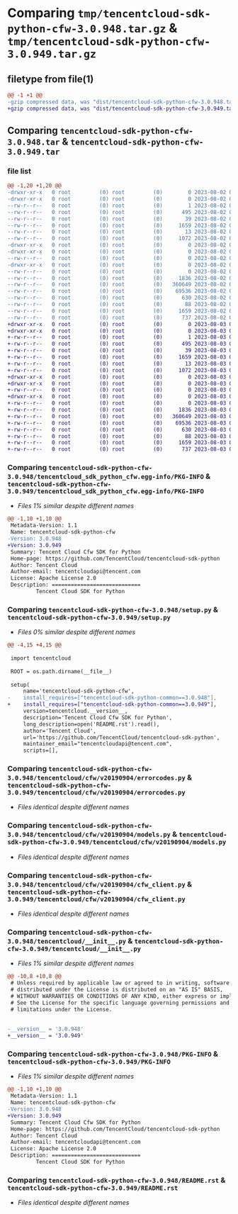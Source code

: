 # Comparing `tmp/tencentcloud-sdk-python-cfw-3.0.948.tar.gz` & `tmp/tencentcloud-sdk-python-cfw-3.0.949.tar.gz`

## filetype from file(1)

```diff
@@ -1 +1 @@
-gzip compressed data, was "dist/tencentcloud-sdk-python-cfw-3.0.948.tar", last modified: Wed Aug  2 00:25:51 2023, max compression
+gzip compressed data, was "dist/tencentcloud-sdk-python-cfw-3.0.949.tar", last modified: Thu Aug  3 00:22:13 2023, max compression
```

## Comparing `tencentcloud-sdk-python-cfw-3.0.948.tar` & `tencentcloud-sdk-python-cfw-3.0.949.tar`

### file list

```diff
@@ -1,20 +1,20 @@
-drwxr-xr-x   0 root         (0) root         (0)        0 2023-08-02 00:25:51.000000 tencentcloud-sdk-python-cfw-3.0.948/
-drwxr-xr-x   0 root         (0) root         (0)        0 2023-08-02 00:25:51.000000 tencentcloud-sdk-python-cfw-3.0.948/tencentcloud_sdk_python_cfw.egg-info/
--rw-r--r--   0 root         (0) root         (0)        1 2023-08-02 00:25:51.000000 tencentcloud-sdk-python-cfw-3.0.948/tencentcloud_sdk_python_cfw.egg-info/dependency_links.txt
--rw-r--r--   0 root         (0) root         (0)      495 2023-08-02 00:25:51.000000 tencentcloud-sdk-python-cfw-3.0.948/tencentcloud_sdk_python_cfw.egg-info/SOURCES.txt
--rw-r--r--   0 root         (0) root         (0)       39 2023-08-02 00:25:51.000000 tencentcloud-sdk-python-cfw-3.0.948/tencentcloud_sdk_python_cfw.egg-info/requires.txt
--rw-r--r--   0 root         (0) root         (0)     1659 2023-08-02 00:25:51.000000 tencentcloud-sdk-python-cfw-3.0.948/tencentcloud_sdk_python_cfw.egg-info/PKG-INFO
--rw-r--r--   0 root         (0) root         (0)       13 2023-08-02 00:25:51.000000 tencentcloud-sdk-python-cfw-3.0.948/tencentcloud_sdk_python_cfw.egg-info/top_level.txt
--rw-r--r--   0 root         (0) root         (0)     1072 2023-08-02 00:25:51.000000 tencentcloud-sdk-python-cfw-3.0.948/setup.py
-drwxr-xr-x   0 root         (0) root         (0)        0 2023-08-02 00:25:51.000000 tencentcloud-sdk-python-cfw-3.0.948/tencentcloud/
-drwxr-xr-x   0 root         (0) root         (0)        0 2023-08-02 00:25:51.000000 tencentcloud-sdk-python-cfw-3.0.948/tencentcloud/cfw/
--rw-r--r--   0 root         (0) root         (0)        0 2023-08-02 00:25:51.000000 tencentcloud-sdk-python-cfw-3.0.948/tencentcloud/cfw/__init__.py
-drwxr-xr-x   0 root         (0) root         (0)        0 2023-08-02 00:25:51.000000 tencentcloud-sdk-python-cfw-3.0.948/tencentcloud/cfw/v20190904/
--rw-r--r--   0 root         (0) root         (0)        0 2023-08-02 00:25:51.000000 tencentcloud-sdk-python-cfw-3.0.948/tencentcloud/cfw/v20190904/__init__.py
--rw-r--r--   0 root         (0) root         (0)     1836 2023-08-02 00:25:51.000000 tencentcloud-sdk-python-cfw-3.0.948/tencentcloud/cfw/v20190904/errorcodes.py
--rw-r--r--   0 root         (0) root         (0)   360649 2023-08-02 00:25:51.000000 tencentcloud-sdk-python-cfw-3.0.948/tencentcloud/cfw/v20190904/models.py
--rw-r--r--   0 root         (0) root         (0)    69536 2023-08-02 00:25:51.000000 tencentcloud-sdk-python-cfw-3.0.948/tencentcloud/cfw/v20190904/cfw_client.py
--rw-r--r--   0 root         (0) root         (0)      630 2023-08-02 00:25:51.000000 tencentcloud-sdk-python-cfw-3.0.948/tencentcloud/__init__.py
--rw-r--r--   0 root         (0) root         (0)       88 2023-08-02 00:25:51.000000 tencentcloud-sdk-python-cfw-3.0.948/setup.cfg
--rw-r--r--   0 root         (0) root         (0)     1659 2023-08-02 00:25:51.000000 tencentcloud-sdk-python-cfw-3.0.948/PKG-INFO
--rw-r--r--   0 root         (0) root         (0)      737 2023-08-02 00:25:51.000000 tencentcloud-sdk-python-cfw-3.0.948/README.rst
+drwxr-xr-x   0 root         (0) root         (0)        0 2023-08-03 00:22:13.000000 tencentcloud-sdk-python-cfw-3.0.949/
+drwxr-xr-x   0 root         (0) root         (0)        0 2023-08-03 00:22:13.000000 tencentcloud-sdk-python-cfw-3.0.949/tencentcloud_sdk_python_cfw.egg-info/
+-rw-r--r--   0 root         (0) root         (0)        1 2023-08-03 00:22:13.000000 tencentcloud-sdk-python-cfw-3.0.949/tencentcloud_sdk_python_cfw.egg-info/dependency_links.txt
+-rw-r--r--   0 root         (0) root         (0)      495 2023-08-03 00:22:13.000000 tencentcloud-sdk-python-cfw-3.0.949/tencentcloud_sdk_python_cfw.egg-info/SOURCES.txt
+-rw-r--r--   0 root         (0) root         (0)       39 2023-08-03 00:22:13.000000 tencentcloud-sdk-python-cfw-3.0.949/tencentcloud_sdk_python_cfw.egg-info/requires.txt
+-rw-r--r--   0 root         (0) root         (0)     1659 2023-08-03 00:22:13.000000 tencentcloud-sdk-python-cfw-3.0.949/tencentcloud_sdk_python_cfw.egg-info/PKG-INFO
+-rw-r--r--   0 root         (0) root         (0)       13 2023-08-03 00:22:13.000000 tencentcloud-sdk-python-cfw-3.0.949/tencentcloud_sdk_python_cfw.egg-info/top_level.txt
+-rw-r--r--   0 root         (0) root         (0)     1072 2023-08-03 00:22:13.000000 tencentcloud-sdk-python-cfw-3.0.949/setup.py
+drwxr-xr-x   0 root         (0) root         (0)        0 2023-08-03 00:22:13.000000 tencentcloud-sdk-python-cfw-3.0.949/tencentcloud/
+drwxr-xr-x   0 root         (0) root         (0)        0 2023-08-03 00:22:13.000000 tencentcloud-sdk-python-cfw-3.0.949/tencentcloud/cfw/
+-rw-r--r--   0 root         (0) root         (0)        0 2023-08-03 00:22:13.000000 tencentcloud-sdk-python-cfw-3.0.949/tencentcloud/cfw/__init__.py
+drwxr-xr-x   0 root         (0) root         (0)        0 2023-08-03 00:22:13.000000 tencentcloud-sdk-python-cfw-3.0.949/tencentcloud/cfw/v20190904/
+-rw-r--r--   0 root         (0) root         (0)        0 2023-08-03 00:22:13.000000 tencentcloud-sdk-python-cfw-3.0.949/tencentcloud/cfw/v20190904/__init__.py
+-rw-r--r--   0 root         (0) root         (0)     1836 2023-08-03 00:22:13.000000 tencentcloud-sdk-python-cfw-3.0.949/tencentcloud/cfw/v20190904/errorcodes.py
+-rw-r--r--   0 root         (0) root         (0)   360649 2023-08-03 00:22:13.000000 tencentcloud-sdk-python-cfw-3.0.949/tencentcloud/cfw/v20190904/models.py
+-rw-r--r--   0 root         (0) root         (0)    69536 2023-08-03 00:22:13.000000 tencentcloud-sdk-python-cfw-3.0.949/tencentcloud/cfw/v20190904/cfw_client.py
+-rw-r--r--   0 root         (0) root         (0)      630 2023-08-03 00:22:13.000000 tencentcloud-sdk-python-cfw-3.0.949/tencentcloud/__init__.py
+-rw-r--r--   0 root         (0) root         (0)       88 2023-08-03 00:22:13.000000 tencentcloud-sdk-python-cfw-3.0.949/setup.cfg
+-rw-r--r--   0 root         (0) root         (0)     1659 2023-08-03 00:22:13.000000 tencentcloud-sdk-python-cfw-3.0.949/PKG-INFO
+-rw-r--r--   0 root         (0) root         (0)      737 2023-08-03 00:22:13.000000 tencentcloud-sdk-python-cfw-3.0.949/README.rst
```

### Comparing `tencentcloud-sdk-python-cfw-3.0.948/tencentcloud_sdk_python_cfw.egg-info/PKG-INFO` & `tencentcloud-sdk-python-cfw-3.0.949/tencentcloud_sdk_python_cfw.egg-info/PKG-INFO`

 * *Files 1% similar despite different names*

```diff
@@ -1,10 +1,10 @@
 Metadata-Version: 1.1
 Name: tencentcloud-sdk-python-cfw
-Version: 3.0.948
+Version: 3.0.949
 Summary: Tencent Cloud Cfw SDK for Python
 Home-page: https://github.com/TencentCloud/tencentcloud-sdk-python
 Author: Tencent Cloud
 Author-email: tencentcloudapi@tencent.com
 License: Apache License 2.0
 Description: ============================
         Tencent Cloud SDK for Python
```

### Comparing `tencentcloud-sdk-python-cfw-3.0.948/setup.py` & `tencentcloud-sdk-python-cfw-3.0.949/setup.py`

 * *Files 0% similar despite different names*

```diff
@@ -4,15 +4,15 @@
 
 import tencentcloud
 
 ROOT = os.path.dirname(__file__)
 
 setup(
     name='tencentcloud-sdk-python-cfw',
-    install_requires=["tencentcloud-sdk-python-common==3.0.948"],
+    install_requires=["tencentcloud-sdk-python-common==3.0.949"],
     version=tencentcloud.__version__,
     description='Tencent Cloud Cfw SDK for Python',
     long_description=open('README.rst').read(),
     author='Tencent Cloud',
     url='https://github.com/TencentCloud/tencentcloud-sdk-python',
     maintainer_email="tencentcloudapi@tencent.com",
     scripts=[],
```

### Comparing `tencentcloud-sdk-python-cfw-3.0.948/tencentcloud/cfw/v20190904/errorcodes.py` & `tencentcloud-sdk-python-cfw-3.0.949/tencentcloud/cfw/v20190904/errorcodes.py`

 * *Files identical despite different names*

### Comparing `tencentcloud-sdk-python-cfw-3.0.948/tencentcloud/cfw/v20190904/models.py` & `tencentcloud-sdk-python-cfw-3.0.949/tencentcloud/cfw/v20190904/models.py`

 * *Files identical despite different names*

### Comparing `tencentcloud-sdk-python-cfw-3.0.948/tencentcloud/cfw/v20190904/cfw_client.py` & `tencentcloud-sdk-python-cfw-3.0.949/tencentcloud/cfw/v20190904/cfw_client.py`

 * *Files identical despite different names*

### Comparing `tencentcloud-sdk-python-cfw-3.0.948/tencentcloud/__init__.py` & `tencentcloud-sdk-python-cfw-3.0.949/tencentcloud/__init__.py`

 * *Files 1% similar despite different names*

```diff
@@ -10,8 +10,8 @@
 # Unless required by applicable law or agreed to in writing, software
 # distributed under the License is distributed on an "AS IS" BASIS,
 # WITHOUT WARRANTIES OR CONDITIONS OF ANY KIND, either express or implied.
 # See the License for the specific language governing permissions and
 # limitations under the License.
 
 
-__version__ = '3.0.948'
+__version__ = '3.0.949'
```

### Comparing `tencentcloud-sdk-python-cfw-3.0.948/PKG-INFO` & `tencentcloud-sdk-python-cfw-3.0.949/PKG-INFO`

 * *Files 1% similar despite different names*

```diff
@@ -1,10 +1,10 @@
 Metadata-Version: 1.1
 Name: tencentcloud-sdk-python-cfw
-Version: 3.0.948
+Version: 3.0.949
 Summary: Tencent Cloud Cfw SDK for Python
 Home-page: https://github.com/TencentCloud/tencentcloud-sdk-python
 Author: Tencent Cloud
 Author-email: tencentcloudapi@tencent.com
 License: Apache License 2.0
 Description: ============================
         Tencent Cloud SDK for Python
```

### Comparing `tencentcloud-sdk-python-cfw-3.0.948/README.rst` & `tencentcloud-sdk-python-cfw-3.0.949/README.rst`

 * *Files identical despite different names*

